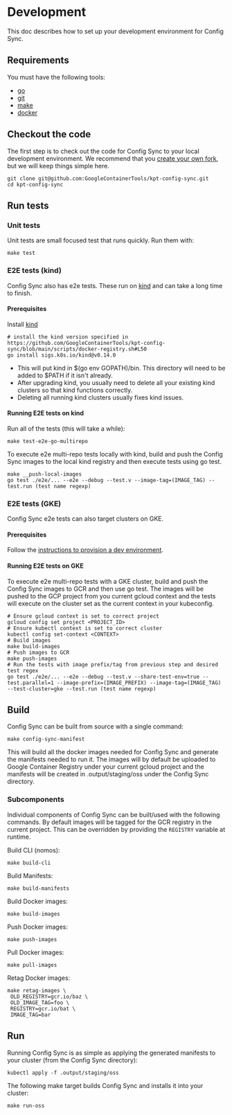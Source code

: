 # Development
This doc describes how to set up your development environment for Config Sync.

## Requirements
You must have the following tools:
* [go]
* [git]
* [make]
* [docker]

## Checkout the code
The first step is to check out the code for Config Sync to your local
development environment. We recommend that you [create your own fork], but we will
keep things simple here.

```
git clone git@github.com:GoogleContainerTools/kpt-config-sync.git
cd kpt-config-sync
```

## Run tests

### Unit tests
Unit tests are small focused test that runs quickly. Run them with:
```
make test
```

### E2E tests (kind)

Config Sync also has e2e tests. These run on [kind] and can take a long time
to finish.

#### Prerequisites

Install [kind]
```shell
# install the kind version specified in https://github.com/GoogleContainerTools/kpt-config-sync/blob/main/scripts/docker-registry.sh#L50
go install sigs.k8s.io/kind@v0.14.0
```

- This will put kind in $(go env GOPATH)/bin. This directory will need to be added to $PATH if it isn't already.
- After upgrading kind, you usually need to delete all your existing kind clusters so that kind functions correctly.
- Deleting all running kind clusters usually fixes kind issues.

#### Running E2E tests on kind

Run all of the tests (this will take a while):
```
make test-e2e-go-multirepo
```

To execute e2e multi-repo tests locally with kind, build and push the Config Sync
images to the local kind registry and then execute tests using go test.
```shell
make __push-local-images
go test ./e2e/... --e2e --debug --test.v --image-tag=(IMAGE_TAG) --test.run (test name regexp)
```

### E2E tests (GKE)

Config Sync e2e tests can also target clusters on GKE.

#### Prerequisites

Follow the [instructions to provision a dev environment].

#### Running E2E tests on GKE

To execute e2e multi-repo tests with a GKE cluster, build and push the Config Sync
images to GCR and then use go test. The images will be pushed to the GCP project
from you current gcloud context and the tests will execute on the cluster set as the
current context in your kubeconfig.
```shell
# Ensure gcloud context is set to correct project
gcloud config set project <PROJECT_ID>
# Ensure kubectl context is set to correct cluster
kubectl config set-context <CONTEXT>
# Build images
make build-images
# Push images to GCR
make push-images
# Run the tests with image prefix/tag from previous step and desired test regex
go test ./e2e/... --e2e --debug --test.v --share-test-env=true --test.parallel=1 --image-prefix=(IMAGE_PREFIX) --image-tag=(IMAGE_TAG) --test-cluster=gke --test.run (test name regexp)
```

## Build
Config Sync can be built from source with a single command:

```
make config-sync-manifest
```

This will build all the docker images needed for Config Sync and generate
the manifests needed to run it. The images will by default be uploaded to 
Google Container Registry under your current gcloud project and the manifests
will be created in .output/staging/oss under the Config Sync directory.

### Subcomponents
Individual components of Config Sync can be built/used with the following
commands. By default images will be tagged for the GCR registry in the current
project. This can be overridden by providing the `REGISTRY` variable at runtime.

Build CLI (nomos):
```shell
make build-cli
```
Build Manifests:
```shell
make build-manifests
```
Build Docker images:
```shell
make build-images
```
Push Docker images:
```shell
make push-images
```
Pull Docker images:
```shell
make pull-images
```
Retag Docker images:
```shell
make retag-images \
 OLD_REGISTRY=gcr.io/baz \
 OLD_IMAGE_TAG=foo \
 REGISTRY=gcr.io/bat \
 IMAGE_TAG=bar 
```

## Run
Running Config Sync is as simple as applying the generated manifests to your
cluster (from the Config Sync directory):

```
kubectl apply -f .output/staging/oss
```

The following make target builds Config Sync and installs it into your cluster:

```
make run-oss
```


[go]: https://go.dev/doc/install
[git]: https://docs.github.com/en/get-started/quickstart/set-up-git
[make]: https://www.gnu.org/software/make/
[docker]: https://www.docker.com/get-started
[create your own fork]: https://docs.github.com/en/get-started/quickstart/fork-a-repo
[kind]: https://kind.sigs.k8s.io/
[instructions to provision a dev environment]: ../e2e/testinfra/terraform/README.md
